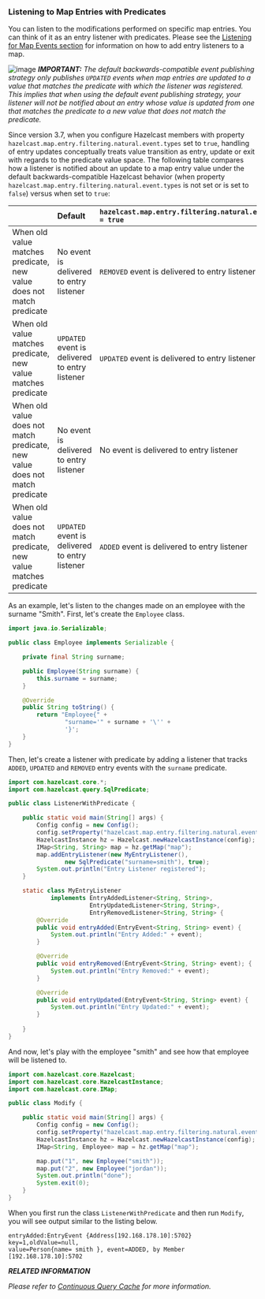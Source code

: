 
### Listening to Map Entries with Predicates

You can listen to the modifications performed on specific map entries. You can think of it as an entry listener with predicates. Please see the [Listening for Map Events section](/07_Distributed_Events/200_Distributed_Object_Events/05_Listening_for_Map_Events.md) for information on how to add entry listeners to a map.


![image](../../images/NoteSmall.jpg) ***IMPORTANT:*** *The default backwards-compatible event publishing strategy only publishes
`UPDATED` events when map entries are updated to a value that matches the predicate with which the listener was registered.
This implies that when using the default event publishing strategy, your listener will not be notified about an entry whose
value is updated from one that matches the predicate to a new value that does not match the predicate.*

Since version 3.7, when you configure Hazelcast members with property `hazelcast.map.entry.filtering.natural.event.types` set to `true`,
handling of entry updates conceptually treats value transition as entry, update or exit with regards to the predicate value space.
The following table compares how a listener is notified about an update to a map entry value under the default
backwards-compatible Hazelcast behavior (when property `hazelcast.map.entry.filtering.natural.event.types` is not set or is set
to `false`) versus when set to `true`:

&nbsp; | Default | `hazelcast.map.entry.filtering.natural.event.types = true`
:--------------|:---------------|:------
When old value matches predicate,<br/>new value does not match predicate | No event is delivered to entry listener | `REMOVED` event is delivered to entry listener
When old value matches predicate,<br/>new value matches predicate | `UPDATED` event is delivered to entry listener | `UPDATED` event is delivered to entry listener
When old value does not match predicate,<br/>new value does not match predicate | No event is delivered to entry listener | No event is delivered to entry listener
When old value does not match predicate,<br/>new value matches predicate | `UPDATED` event is delivered to entry listener | `ADDED` event is delivered to entry listener  


As an example, let's listen to the changes made on an employee with the surname "Smith". First, let's create the `Employee` class.

```java
import java.io.Serializable;

public class Employee implements Serializable {

    private final String surname;

    public Employee(String surname) {
        this.surname = surname;
    }

    @Override
    public String toString() {
        return "Employee{" +
                "surname='" + surname + '\'' +
                '}';
    }
}
```

Then, let's create a listener with predicate by adding a listener that tracks `ADDED`, `UPDATED` and `REMOVED` entry events with the `surname` predicate.

```java
import com.hazelcast.core.*;
import com.hazelcast.query.SqlPredicate;

public class ListenerWithPredicate {

    public static void main(String[] args) {
        Config config = new Config();
        config.setProperty("hazelcast.map.entry.filtering.natural.event.types", "true");
        HazelcastInstance hz = Hazelcast.newHazelcastInstance(config);
        IMap<String, String> map = hz.getMap("map");
        map.addEntryListener(new MyEntryListener(),
                new SqlPredicate("surname=smith"), true);
        System.out.println("Entry Listener registered");
    }

    static class MyEntryListener
            implements EntryAddedListener<String, String>,
                       EntryUpdatedListener<String, String>,
                       EntryRemovedListener<String, String> {
        @Override
        public void entryAdded(EntryEvent<String, String> event) {
            System.out.println("Entry Added:" + event);
        }

        @Override
        public void entryRemoved(EntryEvent<String, String> event); {
            System.out.println("Entry Removed:" + event);
        }

        @Override
        public void entryUpdated(EntryEvent<String, String> event) {
            System.out.println("Entry Updated:" + event);
        }
        
    }
}
```

And now, let's play with the employee "smith" and see how that employee will be listened to.

```java
import com.hazelcast.core.Hazelcast;
import com.hazelcast.core.HazelcastInstance;
import com.hazelcast.core.IMap;

public class Modify {

    public static void main(String[] args) {
        Config config = new Config();
        config.setProperty("hazelcast.map.entry.filtering.natural.event.types", "true");
        HazelcastInstance hz = Hazelcast.newHazelcastInstance(config);
        IMap<String, Employee> map = hz.getMap("map");

        map.put("1", new Employee("smith"));
        map.put("2", new Employee("jordan"));
        System.out.println("done");
        System.exit(0);
    }
}
```

When you first run the class `ListenerWithPredicate` and then run `Modify`, you will see output similar to the listing below.

```
entryAdded:EntryEvent {Address[192.168.178.10]:5702} key=1,oldValue=null,
value=Person{name= smith }, event=ADDED, by Member [192.168.178.10]:5702
```

***RELATED INFORMATION***

*Please refer to [Continuous Query Cache](/09_Distributed_Query/07_Continuous_Query_Cache.md) for more information.*

